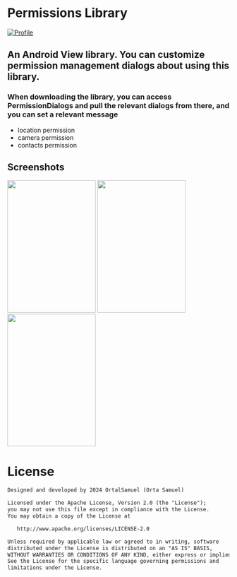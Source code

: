 # Permissions Library

<p align="left">
  <a href="https://github.com/OrtalSamuel"><img alt="Profile" src="https://badgen.net/badge/Github/OrtalSamuel/green?icon=github"/></a>
</p>

## An Android View library. You can customize permission management dialogs about using this library.

### When downloading the library, you can access PermissionDialogs and pull the relevant dialogs from there, and you can set a relevant message
- location permission 
- camera permission 
- contacts permission

 ## Screenshots
<div class="screenshots">
   <img src="https://github.com/user-attachments/assets/0824ba02-f41a-417a-a825-d8a1fafb2b72" width="200" height="300">
   <img src="https://github.com/user-attachments/assets/de3d25dc-b818-44e4-a10d-2e0101537f37" width="200" height="300">
   <img src="https://github.com/user-attachments/assets/cd53257e-0923-4891-8aa5-190196e4a353" width="200" height="300">
</div>

# License
```xml
Designed and developed by 2024 OrtalSamuel (Orta Samuel)

Licensed under the Apache License, Version 2.0 (the "License");
you may not use this file except in compliance with the License.
You may obtain a copy of the License at

   http://www.apache.org/licenses/LICENSE-2.0

Unless required by applicable law or agreed to in writing, software
distributed under the License is distributed on an "AS IS" BASIS,
WITHOUT WARRANTIES OR CONDITIONS OF ANY KIND, either express or implied.
See the License for the specific language governing permissions and
limitations under the License.
```
